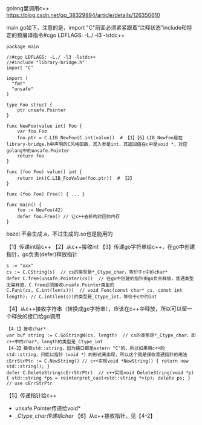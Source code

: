 golang里调用c++
https://blog.csdn.net/qq_38329894/article/details/126350610

main.go如下，注意的是，import "C"前面必须紧紧跟着“注释状态”include和特定的预编译指令#cgo LDFLAGS: -L./ -l3 -lstdc++
```
package main

//#cgo LDFLAGS: -L./ -l3 -lstdc++
//#include "library-bridge.h"
import "C"

import (
  "fmt"
  "unsafe"
)

type Foo struct {
    ptr unsafe.Pointer
}

func NewFoo(value int) Foo {
    var foo Foo
    foo.ptr = C.LIB_NewFoo(C.int(value))  # 【1】【6】LIB_NewFoo是在library-bridge.h中声明的C风格函数，其入参是int，其返回值在c中是void *，对应golang中的unsafe.Pointer 
    return foo
}

func (foo Foo) value() int {
    return int(C.LIB_FooValue(foo.ptr))  # 【2】
}

func (foo Foo) Free() { ... }

func main() {
    foo := NewFoo(42)
    defer foo.Free() // 让c++去析构对应的内存
}
```

bazel 不会生成.a，不过生成的.so也是能用的

【1】传递int给c++
【2】从c++接收int
【3】传递go字符串给c++，在go中创建指针，go负责(defer)释放指针
```
s := "xxx"
cs := C.CString(s)  // cs的类型是*_Ctype_char，等价于c中的char*
defer C.free(unsafe.Pointer(cs))  // 在go中创建的指针由go负责释放，普通类型无需释放，C.free必须接收unsafe.Pointer类型的
C.Func(cs, C.int(len(s)))  // void Func(const char* cs, const int length); // C.int(len(s))的类型是_Ctype_int，等价于c中的int
```
【4】从c++接收字符串（转换成go字符串），应该在c++中释放，所以可以留一个释放的接口给go调用
```
【4-1】接收char*
var buf string := C.GoStringN(cs, length)  // cs的类型是*_Ctype_char，即c++中的char*，length的类型是_Ctype_int
【4-2】接收std::string，因为接口都是extern "C"的，所以如果用c++的std::string，只能以指针（void *）的形式来出现，所以这个就是接收普通指针的用法
cErrStrPtr := C.NewString() // c++实现void *NewString() { return new std::string(); }
defer C.DeleteString(cErrStrPtr)  // c++实现void DeleteString(void *p) { std::string *ps = reinterpret_cast<std::string *>(p); delete ps; }
// use cErrStrPtr
```
【5】传递指针给c++
- unsafe.Pointer传递给void*
- *_Ctype_char传递给char*
【6】从c++接收指针，见【4-2】